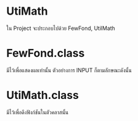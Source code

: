 # UtiMath
ใน Project จะประกอบไปด้วย FewFond, UtilMath 
# FewFond.class
มีไว้เพื่อแสดงผลเท่านั้น ตัวอย่างการ INPUT ก็ตามลักษณะดังนั้น
# UtiMath.class
มีไว้เพื่อดึงฟังก์ชันในตัวคลาสนั้น
